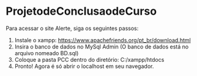 # ProjetodeConclusaodeCurso
Para acessar o site Alerte, siga os seguintes passos:
1. Instale o xampp: https://www.apachefriends.org/pt_br/download.html
2. Insira o banco de dados no MySql Admin (O banco de dados está no arquivo nomeado BD.sql)
3. Coloque a pasta PCC dentro do diretório: C:/xampp/htdocs
4. Pronto! Agora é só abrir o localhost em seu navegador.
